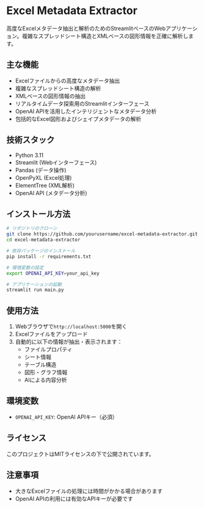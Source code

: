 # Excel Metadata Extractor

高度なExcelメタデータ抽出と解析のためのStreamlitベースのWebアプリケーション。複雑なスプレッドシート構造とXMLベースの図形情報を正確に解析します。

## 主な機能

- Excelファイルからの高度なメタデータ抽出
- 複雑なスプレッドシート構造の解析
- XMLベースの図形情報の抽出
- リアルタイムデータ探索用のStreamlitインターフェース
- OpenAI APIを活用したインテリジェントなメタデータ分析
- 包括的なExcel図形およびシェイプメタデータの解析

## 技術スタック

- Python 3.11
- Streamlit (Webインターフェース)
- Pandas (データ操作)
- OpenPyXL (Excel処理)
- ElementTree (XML解析)
- OpenAI API (メタデータ分析)

## インストール方法

```bash
# リポジトリのクローン
git clone https://github.com/yourusername/excel-metadata-extractor.git
cd excel-metadata-extractor

# 依存パッケージのインストール
pip install -r requirements.txt

# 環境変数の設定
export OPENAI_API_KEY=your_api_key

# アプリケーションの起動
streamlit run main.py
```

## 使用方法

1. Webブラウザで`http://localhost:5000`を開く
2. Excelファイルをアップロード
3. 自動的に以下の情報が抽出・表示されます：
   - ファイルプロパティ
   - シート情報
   - テーブル構造
   - 図形・グラフ情報
   - AIによる内容分析

## 環境変数

- `OPENAI_API_KEY`: OpenAI APIキー（必須）

## ライセンス

このプロジェクトはMITライセンスの下で公開されています。

## 注意事項

- 大きなExcelファイルの処理には時間がかかる場合があります
- OpenAI APIの利用には有効なAPIキーが必要です
